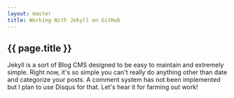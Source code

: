```yaml
---
layout: master
title: Working With Jekyll on GitHub
---
```


## {{ page.title }}

Jekyll is a sort of Blog CMS designed to be easy to maintain and extremely simple. Right now, it's so simple you can't really do anything other than date and categorize your posts. A comment system has not been implemented but I plan to use Disqus for that. Let's hear it for farming out work!
